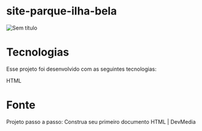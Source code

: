 # site-parque-ilha-bela


![Sem título](https://user-images.githubusercontent.com/113314660/208322171-ccee422f-6135-460c-b04e-0449bbb329f4.png)



# Tecnologias

Esse projeto foi desenvolvido com as seguintes tecnologias:

HTML 

# Fonte

Projeto passo a passo: Construa seu primeiro documento HTML | DevMedia



